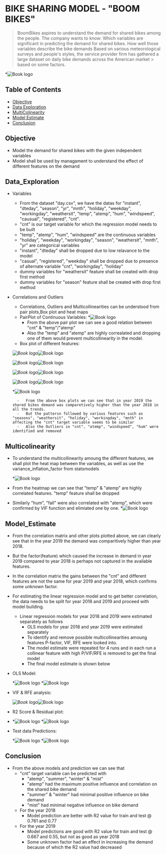 # BIKE SHARING MODEL - "BOOM BIKES" 
> BoomBikes aspires to understand the demand for shared bikes among the people. 
> The company wants to know: 
> Which variables are significant in predicting the demand for shared bikes.
> How well those variables describe the bike demands
> Based on various meteorological surveys and people's styles, the service provider firm has gathered a large dataset on daily bike demands across the American market > based on some factors.

*![Book logo](/BSS.jpg)

## Table of Contents
* [Objective](#Objective)
* [Data Exploration](#Data_Exploration)
* [MultiColinearity](#Multicolinearity)
* [Model Estimate](#Model_Estimate)
* [Conclusion](#Conclusion)

<!-- You can include any other section that is pertinent to your problem -->

## Objective
- Model the demand for shared bikes with the given independent variables
- Model shall be used by managament to understand the effect of different features on the demand
<!-- You don't have to answer all the questions - just the ones relevant to your project. -->

## Data_Exploration
-  Variables
    -   From the dataset "day.csv", we have the datas for "instant", "dteday", "season", "yr", "mnth", "holiday", "weekday", "workingday", "weathersit", "temp",    "atemp", "hum", "windspeed", "causual", "registered", "cnt". 
    -   "cnt" is our target variable for which the regression model needs to be built
    -   "temp", "atemp", "hum", "windspeed" are the continuous variables
    -   "holiday", "weekday", "workingday", "season", "weathersit", "mnth", "yr" are categorical variables
    -   "instant", "dteday" shall be dropped due to low relavance to the model 
    -   "casual", "registered", "weekday" shall be dropped due to presence of alternate variable "cnt", "workingday", "holiday"
    -   dummy variables for "weathersit" feature shall be created with drop first method
    -   dummy variables for "season" feature shall be created with drop first method
- Correlations and Outliers
    -   Correlations, Outliers and Multicollinearities can be understood from pair plots,Box plot and heat maps
    -   PairPlot of Continuous Variables:
*![Book logo](/PP_BS_YR.png)
        -   From the above pair plot we can see a good relation between "cnt" & "temp"/"atemp"
        -   Also the "temp" and "atemp" are highly correalated and dropping one of them would prevent multicollinearity in the model.
    -   Box plot of different features:
    
    *![Book logo](/seasons.PNG)*![Book logo](/weather.PNG)
    
    *![Book logo](/Holiday.PNG)*![Book logo](/workingday.PNG)
    
    *![Book logo](/cnt.PNG)*![Book logo](/atemp.PNG)
    
    *![Book logo](/hum.PNG)*![Book logo](/windspeed.PNG)
    
    *![Book logo](/month.PNG)
    
        -   From the above box plots we can see that in year 2019 the shared bikes demand was comparetively higher than the year 2018 in all the trends.
        -   But the pattersn followed by various features such as "seasons", "weathersit", "holiday", "workingday", "mnth" in affecting the "cnt" target variable seems to be similar
        -   Also the Outliers in "cnt", "atemp", "windspeed", "hum" were identified and removed


## Multicolinearity
- To understand the multicollinearity amoung the different features, we shall plot the heat map between the variables, as well as use the variance_inflation_factor from statsmodels

    *![Book logo](/heatmap1.PNG)
    
- From the heatmap we can see that "temp" & "atemp" are highly correlated features. "temp" feature shall be dropped
- Similarly "hum", "fall" were also correlated with "atemp", which were confirmed by VIF function and elimiated one by one.
    *![Book logo](/heatmap2.PNG)

## Model_Estimate
- From the correlation matrix and other plots plotted above, we can clearly see that in the year 2019 the demand was comparitively higher than year 2018.
- But the factor(feature) which caused the increase in demand in year 2019 compared to year 2018 is perhaps not captured in the available features.
- In the correlation matrix the gains between the "cnt" and different features are not the same for year 2019 and year 2018, which confirms some unknown factor.
- For estimating the linear regression model and to get better correlation, the data needs to be split for year 2018 and 2019 and proceed with model building.
    - Linear regression models for year 2018 and 2019 were estimated separately as follows
        -   OLS models for year 2018 and year 2019 were estimated separately
        -   To identify and remove possible multicollinearities amoung features P-factor, VIF, RFE were looked into. 
        -   The model estimate were repeated for 4 runs and in each run a collinear feature with high P/VIF/RFE is removed to get the final model
        -   The final model estimate is shown below
- OLS Model:

     *![Book logo](/2018model.PNG)
     *![Book logo](/2019model.PNG)

- VIF & RFE analysis:

    *![Book logo](/vifmodel.PNG)*![Book logo](/rfemodel.PNG)
    
- R2 Score & Residual plot:
- 
    *![Book logo](/r2score.PNG)
    *![Book logo](/predresd.PNG)
    
- Test data Predictions:

  *![Book logo](/pred2018.PNG)
  *![Book logo](/pred2019.PNG)
  
## Conclusion
   -   From the above models and prediction we can see that 
        - "cnt" target variable can be predicted with
            -   "atemp", "summer", "winter" & "mist"
            -   "atemp" had the maximum positive influence and correlation on the shared bike demand
            -   "summer" & "winter" had minimal positive influence on bike demand
            -   "mist" had minimal negative influence on bike demand
        - For the year 2018 
            -   Model prediction are better with R2 value for train and test @ 0.761 and 0.77
        - For the year 2019
            -   Model predictions are good with R2 value for train and test @ 0.667 and 0.55, but not as good as year 2018
            -   Some unknown factor had an effect in increasing the demand because of which the R2 value had decreased
 
<!-- You don't have to answer all the questions - just the ones relevant to your project. -->
